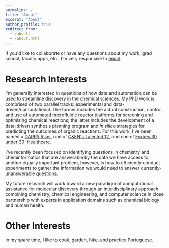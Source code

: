 ```yaml
---
permalink: /
title: "About"
excerpt: "About"
author_profile: true
redirect_from: 
  - /about/
  - /about.html
---
```


If you'd like to collaborate or have any questions about my work, grad school, faculty apps, etc., I'm very responsive to <a href="mailto:ccoley@mit.edu">email</a>. 

Research Interests
======
I'm generally interested in questions of how data and automation can be used to streamline discovery in the chemical sciences. My PhD work is comprised of two parallel tracks: experimental and data-driven/computational. The former includes the actual construction, control, and use of automated microfluidic reactor platforms for screening and optimizing chemical reactions; the latter includes the development of a data-driven synthesis planning program and <em>in silico</em> strategies for predicting the outcomes of organic reactions. For this work, I've been named a <a href="http://news.mit.edu/2018/mit-graduate-student-connor-coley-named-darpa-riser-0716" target="_blank">DARPA Riser</a>, one of <a href="https://cen.acs.org/articles/96/i33/Connor-Coley.html" target="_blank">C&amp;EN's Talented 12</a>, and one of <a href="https://www.forbes.com/30-under-30/2019/healthcare/" target="_blank">Forbes 30 under 30: Healthcare</a>.<br> 

I've recently been focused on identifying questions in chemistry and cheminformatics that are answerable by the data we have access to; another equally important problem, however, is how to efficiently conduct experiments to gather the information we would need to answer currently-unanswerable questions. <br>

My future research will work toward a new paradigm of computational assistance for molecular discovery through an interdisciplinary approach combining chemistry, chemical engineering, and computer science in close partnership with experts in application domains such as chemical biology and human health.


Other Interests
======
In my spare time, I like to cook, garden, hike, and practice Portuguese.
